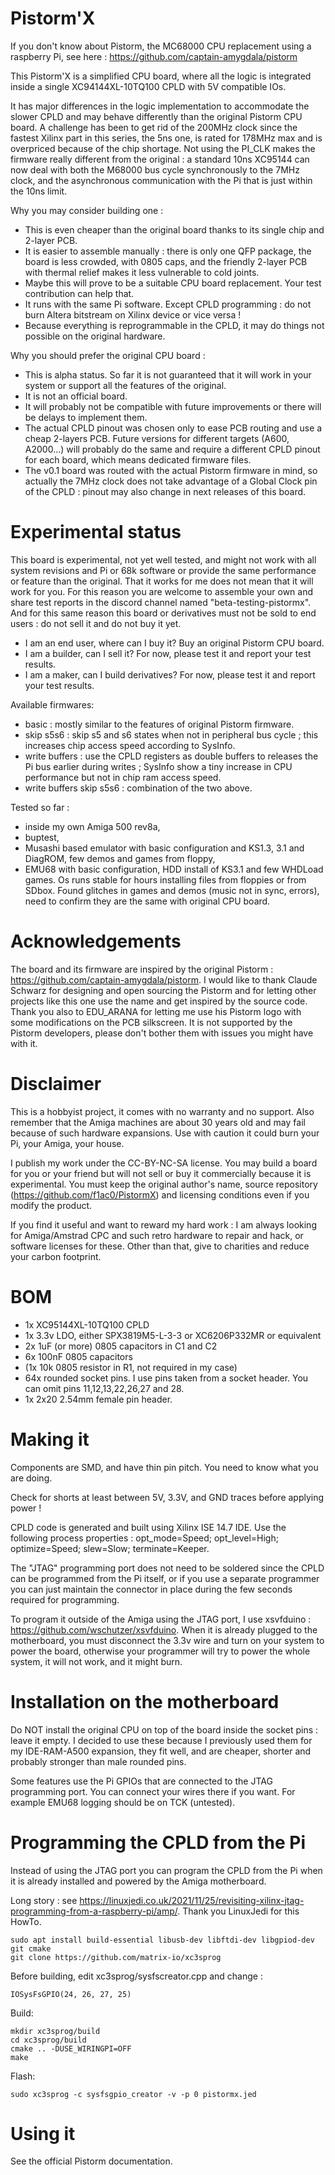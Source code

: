 # Pistorm'X
If you don't know about Pistorm, the MC68000 CPU replacement using a raspberry Pi, see here : https://github.com/captain-amygdala/pistorm

This Pistorm'X is a simplified CPU board, where all the logic is integrated inside a single XC94144XL-10TQ100 CPLD with 5V compatible IOs.

It has major differences in the logic implementation to accommodate the slower CPLD and may behave differently than the original Pistorm CPU board. A challenge has been to get rid of the 200MHz clock since the fastest Xilinx part in this series, the 5ns one, is rated for 178MHz max and is overpriced because of the chip shortage. Not using the PI_CLK makes the firmware really different from the original : a standard 10ns XC95144 can now deal with both the M68000 bus cycle synchronously to the 7MHz clock, and the asynchronous communication with the Pi that is just within the 10ns limit. 

Why you may consider building one :
- This is even cheaper than the original board thanks to its single chip and 2-layer PCB.
- It is easier to assemble manually : there is only one QFP package, the board is less crowded, with 0805 caps, and the friendly 2-layer PCB with thermal relief makes it less vulnerable to cold joints.
- Maybe this will prove to be a suitable CPU board replacement. Your test contribution can help that.
- It runs with the same Pi software. Except CPLD programming : do not burn Altera bitstream on Xilinx device or vice versa !
- Because everything is reprogrammable in the CPLD, it may do things not possible on the original hardware.

Why you should prefer the original CPU board :
- This is alpha status. So far it is not guaranteed that it will work in your system or support all the features of the original.
- It is not an official board.
- It will probably not be compatible with future improvements or there will be delays to implement them.
- The actual CPLD pinout was chosen only to ease PCB routing and use a cheap 2-layers PCB. Future versions for different targets (A600, A2000...) will probably do the same and require a different CPLD pinout for each board, which means dedicated firmware files.
- The v0.1 board was routed with the actual Pistorm firmware in mind, so actually the 7MHz clock does not take advantage of a Global Clock pin of the CPLD : pinout may also change in next releases of this board.

# Experimental status
This board is experimental, not yet well tested, and might not work with all system revisions and Pi or 68k software or provide the same performance or feature than the original. That it works for me does not mean that it will work for you. For this reason you are welcome to assemble your own and share test reports in the discord channel named "beta-testing-pistormx". And for this same reason this board or derivatives must not be sold to end users : do not sell it and do not buy it yet.

- I am an end user, where can I buy it? Buy an original Pistorm CPU board.
- I am a builder, can I sell it? For now, please test it and report your test results.
- I am a maker, can I build derivatives? For now, please test it and report your test results.

Available firmwares:
- basic : mostly similar to the features of original Pistorm firmware.
- skip s5s6 : skip s5 and s6 states when not in peripheral bus cycle ; this increases chip access speed according to SysInfo.
- write buffers : use the CPLD registers as double buffers to releases the Pi bus earlier during writes ; SysInfo show a tiny increase in CPU performance but not in chip ram access speed.
- write buffers skip s5s6 : combination of the two above.

Tested so far :
- inside my own Amiga 500 rev8a,
- buptest,
- Musashi based emulator with basic configuration and KS1.3, 3.1 and DiagROM, few demos and games from floppy,
- EMU68 with basic configuration, HDD install of KS3.1 and few WHDLoad games.
Os runs stable for hours installing files from floppies or from SDbox. Found glitches in games and demos (music not in sync, errors), need to confirm they are the same with original CPU board.

# Acknowledgements
The board and its firmware are inspired by the original Pistorm : https://github.com/captain-amygdala/pistorm.
I would like to thank Claude Schwarz for designing and open sourcing the Pistorm and for letting other projects like this one use the name and get inspired by the source code.
Thank you also to EDU_ARANA for letting me use his Pistorm logo with some modifications on the PCB silkscreen.
It is not supported by the Pistorm developers, please don't bother them with issues you might have with it.

# Disclaimer
This is a hobbyist project, it comes with no warranty and no support. Also remember that the Amiga machines are about 30 years old and may fail because of such hardware expansions. Use with caution it could burn your Pi, your Amiga, your house.

I publish my work under the CC-BY-NC-SA license. You may build a board for you or your friend but will not sell or buy it commercially because it is experimental. You must keep the original author's name, source repository (https://github.com/f1ac0/PistormX) and licensing conditions even if you modify the product.

If you find it useful and want to reward my hard work : I am always looking for Amiga/Amstrad CPC and such retro hardware to repair and hack, or software licenses for these. Other than that, give to charities and reduce your carbon footprint. 

# BOM
- 1x XC95144XL-10TQ100 CPLD
- 1x 3.3v LDO, either SPX3819M5-L-3-3 or XC6206P332MR or equivalent
- 2x 1uF (or more) 0805 capacitors in C1 and C2
- 6x 100nF 0805 capacitors
- (1x 10k 0805 resistor in R1, not required in my case)
- 64x rounded socket pins. I use pins taken from a socket header. You can omit pins 11,12,13,22,26,27 and 28.
- 1x 2x20 2.54mm female pin header.

# Making it
Components are SMD, and have thin pin pitch. You need to know what you are doing.

Check for shorts at least between 5V, 3.3V, and GND traces before applying power !

CPLD code is generated and built using Xilinx ISE 14.7 IDE. Use the following process properties : opt_mode=Speed; opt_level=High; optimize=Speed; slew=Slow; terminate=Keeper.

The "JTAG" programming port does not need to be soldered since the CPLD can be programmed from the Pi itself, or if you use a separate programmer you can just maintain the connector in place during the few seconds required for programming.

To program it outside of the Amiga using the JTAG port, I use xsvfduino : https://github.com/wschutzer/xsvfduino. When it is already plugged to the motherboard, you must disconnect the 3.3v wire and turn on your system to power the board, otherwise your programmer will try to power the whole system, it will not work, and it might burn.

# Installation on the motherboard
Do NOT install the original CPU on top of the board inside the socket pins : leave it empty. I decided to use these because I previously used them for my IDE-RAM-A500 expansion, they fit well, and are cheaper, shorter and probably stronger than male rounded pins.

Some features use the Pi GPIOs that are connected to the JTAG programming port. You can connect your wires there if you want. For example EMU68 logging should be on TCK (untested).

# Programming the CPLD from the Pi
Instead of using the JTAG port you can program the CPLD from the Pi when it is already installed and powered by the Amiga motherboard.

Long story : see https://linuxjedi.co.uk/2021/11/25/revisiting-xilinx-jtag-programming-from-a-raspberry-pi/amp/. Thank you LinuxJedi for this HowTo.

```
sudo apt install build-essential libusb-dev libftdi-dev libgpiod-dev git cmake
git clone https://github.com/matrix-io/xc3sprog
```
Before building, edit xc3sprog/sysfscreator.cpp and change :
```
IOSysFsGPIO(24, 26, 27, 25)
```
Build:
```
mkdir xc3sprog/build
cd xc3sprog/build
cmake .. -DUSE_WIRINGPI=OFF
make
```
Flash:
```
sudo xc3sprog -c sysfsgpio_creator -v -p 0 pistormx.jed
```

# Using it
See the official Pistorm documentation.

